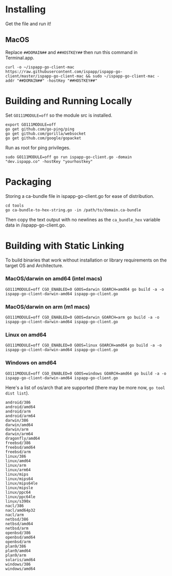 # Installing

Get the file and run it!

## MacOS

Replace `##DOMAIN##` and `##HOSTKEY##` then run this command in Terminal.app.

```
curl -o ~/ispapp-go-client-mac https://raw.githubusercontent.com/ispapp/ispapp-go-client/master/ispapp-go-client-mac && sudo ~/ispapp-go-client-mac -addr "##DOMAIN##" -hostKey "##HOSTKEY##"
```

# Building and Running Locally

Set `GO111MODULE=off` so the module src is installed.

```
export GO111MODULE=off
go get github.com/go-ping/ping
go get github.com/gorilla/websocket
go get github.com/google/gopacket
```

Run as root for ping privileges.

```
sudo GO111MODULE=off go run ispapp-go-client.go -domain "dev.ispapp.co" -hostKey "yourhostkey"
```

# Packaging

Storing a ca-bundle file in ispapp-go-client.go for ease of distribution.

```
cd tools
go ca-bundle-to-hex-string.go -in /path/to/domain.ca-bundle
```

Then copy the text output with no newlines as the `ca_bundle_hex` variable data in /ispapp-go-client.go.

# Building with Static Linking

To build binaries that work without installation or library requirements on the target OS and Architecture.

### MacOS/darwin on amd64 (intel macs)

```
GO111MODULE=off CGO_ENABLED=0 GOOS=darwin GOARCH=amd64 go build -a -o ispapp-go-client-darwin-amd64 ispapp-go-client.go
```

### MacOS/darwin on arm (m1 macs)

```
GO111MODULE=off CGO_ENABLED=0 GOOS=darwin GOARCH=arm go build -a -o ispapp-go-client-darwin-amd64 ispapp-go-client.go
```

### Linux on amd64

```
GO111MODULE=off CGO_ENABLED=0 GOOS=linux GOARCH=amd64 go build -a -o ispapp-go-client-darwin-amd64 ispapp-go-client.go
```

### Windows on amd64

```
GO111MODULE=off CGO_ENABLED=0 GOOS=windows GOARCH=amd64 go build -a -o ispapp-go-client-darwin-amd64 ispapp-go-client.go
```

Here's a list of os/arch that are supported (there may be more now, `go tool dist list`).

```
android/386
android/amd64
android/arm
android/arm64
darwin/386
darwin/amd64
darwin/arm
darwin/arm64
dragonfly/amd64
freebsd/386
freebsd/amd64
freebsd/arm
linux/386
linux/amd64
linux/arm
linux/arm64
linux/mips
linux/mips64
linux/mips64le
linux/mipsle
linux/ppc64
linux/ppc64le
linux/s390x
nacl/386
nacl/amd64p32
nacl/arm
netbsd/386
netbsd/amd64
netbsd/arm
openbsd/386
openbsd/amd64
openbsd/arm
plan9/386
plan9/amd64
plan9/arm
solaris/amd64
windows/386
windows/amd64
```
